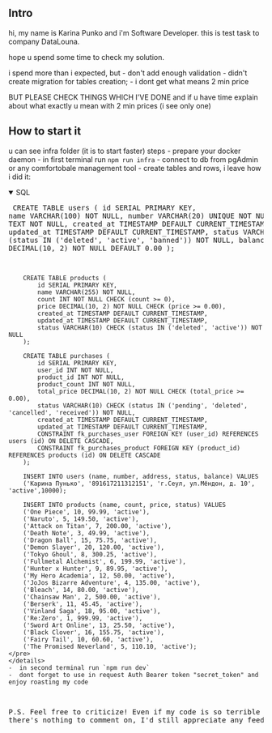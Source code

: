 ## Intro
hi, my name is Karina Punko and i'm Software Developer.
this is test task to company DataLouna.

hope u spend some time to check my solution.

i spend more than i expected, but 
    - don't add enough validation 
    - didn't create migration for tables creation;
    - i dont get what means 2 min price

BUT PLEASE CHECK THINGS WHICH I'VE DONE
and if u have time explain about what exactly u mean with 2 min prices (i see only one)

## How to start it
u can see infra folder (it is to start faster)
steps
    -  prepare your docker daemon 
    -  in first terminal run `npm run infra`
    -  connect to db from pgAdmin or any comfortobale management tool
    -  create tables and rows, i leave how i did it:
    <details open>
    <summary>SQL</summary>
    <pre>
     CREATE TABLE users (
            id SERIAL PRIMARY KEY,
            name VARCHAR(100) NOT NULL,
            number VARCHAR(20) UNIQUE NOT NULL,
            address TEXT NOT NULL,
            created_at TIMESTAMP DEFAULT CURRENT_TIMESTAMP,
            updated_at TIMESTAMP DEFAULT CURRENT_TIMESTAMP,
            status VARCHAR(10) CHECK (status IN ('deleted', 'active', 'banned')) NOT NULL,
            balance DECIMAL(10, 2) NOT NULL DEFAULT 0.00
        );

        CREATE TABLE products (
            id SERIAL PRIMARY KEY,
            name VARCHAR(255) NOT NULL,
            count INT NOT NULL CHECK (count >= 0),
            price DECIMAL(10, 2) NOT NULL CHECK (price >= 0.00),
            created_at TIMESTAMP DEFAULT CURRENT_TIMESTAMP,
            updated_at TIMESTAMP DEFAULT CURRENT_TIMESTAMP,
            status VARCHAR(10) CHECK (status IN ('deleted', 'active')) NOT NULL
        );

        CREATE TABLE purchases (
            id SERIAL PRIMARY KEY,
            user_id INT NOT NULL,
            product_id INT NOT NULL,
            product_count INT NOT NULL,
            total_price DECIMAL(10, 2) NOT NULL CHECK (total_price >= 0.00),
            status VARCHAR(10) CHECK (status IN ('pending', 'deleted', 'cancelled', 'received')) NOT NULL,
            created_at TIMESTAMP DEFAULT CURRENT_TIMESTAMP,
            updated_at TIMESTAMP DEFAULT CURRENT_TIMESTAMP,
            CONSTRAINT fk_purchases_user FOREIGN KEY (user_id) REFERENCES users (id) ON DELETE CASCADE,
            CONSTRAINT fk_purchases_product FOREIGN KEY (product_id) REFERENCES products (id) ON DELETE CASCADE
        );

        INSERT INTO users (name, number, address, status, balance) VALUES
        ('Карина Пунько', '891617211312151', 'г.Сеул, ул.Мёндон, д. 10', 'active',10000);

        INSERT INTO products (name, count, price, status) VALUES
        ('One Piece', 10, 99.99, 'active'),
        ('Naruto', 5, 149.50, 'active'),
        ('Attack on Titan', 7, 200.00, 'active'),
        ('Death Note', 3, 49.99, 'active'),
        ('Dragon Ball', 15, 75.75, 'active'),
        ('Demon Slayer', 20, 120.00, 'active'),
        ('Tokyo Ghoul', 8, 300.25, 'active'),
        ('Fullmetal Alchemist', 6, 199.99, 'active'),
        ('Hunter x Hunter', 9, 89.95, 'active'),
        ('My Hero Academia', 12, 50.00, 'active'),
        ('JoJos Bizarre Adventure', 4, 135.00, 'active'),
        ('Bleach', 14, 80.00, 'active'),
        ('Chainsaw Man', 2, 500.00, 'active'),
        ('Berserk', 11, 45.45, 'active'),
        ('Vinland Saga', 18, 95.00, 'active'),
        ('Re:Zero', 1, 999.99, 'active'),
        ('Sword Art Online', 13, 25.50, 'active'),
        ('Black Clover', 16, 155.75, 'active'),
        ('Fairy Tail', 10, 60.60, 'active'),
        ('The Promised Neverland', 5, 110.10, 'active');
    </pre>
    </details>
    -  in second terminal run `npm run dev`
    -  dont forget to use in request Auth Bearer token "secret_token" and enjoy roasting my code
P.S. Feel free to criticize! Even if my code is so terrible that there's nothing to comment on, I'd still appreciate any feedback :sparkles:
